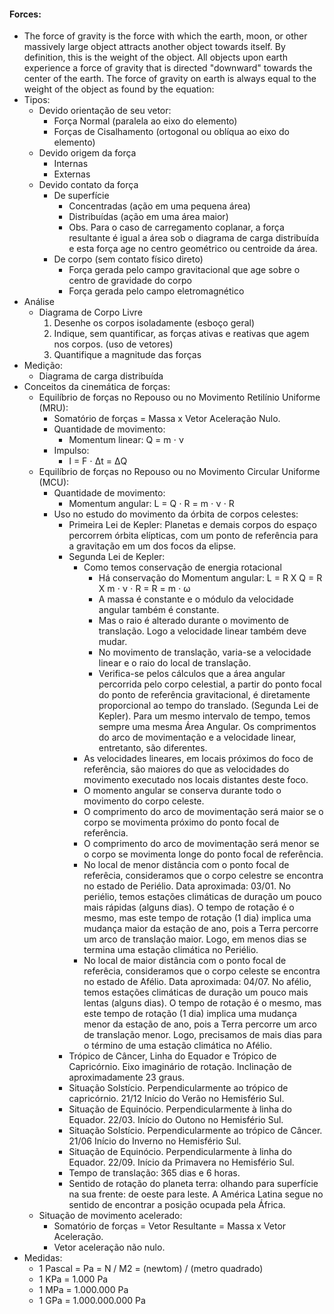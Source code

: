 #### Forces:
- The force of gravity is the force with which the earth, moon, or other massively large object attracts another object towards itself. By definition, this is the weight of the object. All objects upon earth experience a force of gravity that is directed "downward" towards the center of the earth. The force of gravity on earth is always equal to the weight of the object as found by the equation:
- Tipos:
    - Devido orientação de seu vetor:
        - Força Normal (paralela ao eixo do elemento)
        - Forças de Cisalhamento (ortogonal ou oblíqua ao eixo do elemento)
    - Devido origem da força
        - Internas
        - Externas
    - Devido contato da força
        - De superfície
            - Concentradas (ação em uma pequena área)
            - Distribuídas (ação em uma área maior)
            - Obs. Para o caso de carregamento coplanar, a força resultante é igual a área sob o diagrama de carga distribuída e esta força age no centro geométrico ou centroide da área.
        - De corpo (sem contato físico direto)
            - Força gerada pelo campo gravitacional que age sobre o centro de gravidade do corpo
            - Força gerada pelo campo eletromagnético
- Análise
    - Diagrama de Corpo Livre
        1. Desenhe os corpos isoladamente (esboço geral)
        2. Indique, sem quantificar, as forças ativas e reativas que agem nos corpos. (uso de vetores)
        3. Quantifique a magnitude das forças
- Medição:
    - Diagrama de carga distribuída
- Conceitos da cinemática de forças:
    - Equilíbrio de forças no Repouso ou no Movimento Retilínio Uniforme (MRU): 
        - Somatório de forças = Massa x Vetor Aceleração Nulo. 
        - Quantidade de movimento: 
            - Momentum linear: Q = m &sdot; &nu;
        - Impulso:
            - I = F &sdot; &Delta;t = &Delta;Q
    - Equilíbrio de forças no Repouso ou no Movimento Circular Uniforme (MCU):
        - Quantidade de movimento: 
            - Momentum angular: L = Q &sdot; R = m &sdot; &nu; &sdot; R
        - Uso no estudo do movimento da órbita de corpos celestes:
            - Primeira Lei de Kepler: Planetas e demais corpos do espaço percorrem órbita elípticas, com um ponto de referência para a gravitação em um dos focos da elipse.
            - Segunda Lei de Kepler: 
                - Como temos conservação de energia rotacional
                    - Há conservação do Momentum angular: L = R X Q = R X m &sdot; &nu; &sdot; R = R = m &sdot; &omega;
                    - A massa é constante e o módulo da velocidade angular também é constante. 
                    - Mas o raio é alterado durante o movimento de translação. Logo a velocidade linear também deve mudar.
                    - No movimento de translação, varia-se a velocidade linear e o raio do local de translação. 
                    - Verifica-se pelos cálculos que a área angular percorrida pelo corpo celestial, a partir do ponto focal do ponto de referência gravitacional, é diretamente proporcional ao tempo do translado. (Segunda Lei de Kepler). Para um mesmo intervalo de tempo, temos sempre uma mesma Área Angular. Os comprimentos do arco de movimentação e a velocidade linear, entretanto, são diferentes.
                - As velocidades lineares, em locais próximos do foco de referência, são maiores do que as velocidades do movimento executado nos locais distantes deste foco.
                - O momento angular se conserva durante todo o movimento do corpo celeste.
                - O comprimento do arco de movimentação será maior se o corpo se movimenta próximo do ponto focal de referência.
                - O comprimento do arco de movimentação será menor se o corpo se movimenta longe do ponto focal de referência.
                - No local de menor distância com o ponto focal de referêcia, consideramos que o corpo celestre se encontra no estado de Periélio. Data aproximada: 03/01. No periélio, temos estações climáticas de duração um pouco mais rápidas (alguns dias). O tempo de rotação é o mesmo, mas este tempo de rotação (1 dia) implica uma mudança maior da estação de ano, pois a Terra percorre um arco de translação maior. Logo, em menos dias se termina uma estação climática no Periélio.
                - No local de maior distância com o ponto focal de referêcia, consideramos que o corpo celeste se encontra no estado de Afélio. Data aproximada: 04/07. No afélio, temos estações climáticas de duração um pouco mais lentas (alguns dias). O tempo de rotação é o mesmo, mas este tempo de rotação (1 dia) implica uma mudança menor da estação de ano, pois a Terra percorre um arco de translação menor. Logo, precisamos de mais dias para o término de uma estação climática no Afélio.
            - Trópico de Câncer, Linha do Equador e Trópico de Capricórnio. Eixo imaginário de rotação. Inclinação de aproximadamente 23 graus.
            - Situação Solstício. Perpendicularmente ao trópico de capricórnio. 21/12 Início do Verão no Hemisfério Sul.
            - Situação de Equinócio. Perpendicularmente à linha do Equador. 22/03. Início do Outono no Hemisfério Sul.
            - Situação Solstício. Perpendicularmente ao trópico de Câncer. 21/06 Início do Inverno no Hemisfério Sul.
            - Situação de Equinócio. Perpendicularmente à linha do Equador. 22/09. Início da Primavera no Hemisfério Sul.
            - Tempo de translação: 365 dias e 6 horas.
            - Sentido de rotação do planeta terra: olhando para superfície na sua frente: de oeste para leste. A América Latina segue no sentido de encontrar a posição ocupada pela África.
    - Situação de movimento acelerado: 
        - Somatório de forças = Vetor Resultante = Massa x Vetor Aceleração.
        - Vetor aceleração não nulo.
- Medidas:
    - 1 Pascal = Pa = N / M2 = (newtom) / (metro quadrado)
    - 1 KPa = 1.000 Pa
    - 1 MPa = 1.000.000 Pa
    - 1 GPa = 1.000.000.000 Pa 
